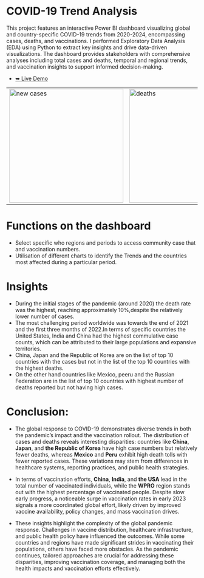 # COVID-19 Trend Analysis
This project features an interactive Power BI dashboard visualizing global and country-specific COVID-19 trends from 2020-2024, encompassing cases, deaths, and vaccinations. I performed Exploratory Data Analysis (EDA) using Python to extract key insights and drive data-driven visualizations. The dashboard provides stakeholders with comprehensive analyses including total cases and deaths, temporal and regional trends, and vaccination insights to support informed decision-making.
- [➥ Live Demo](https://app.powerbi.com/view?r=eyJrIjoiYmUwMTU4ZTMtYjRiMy00NGE0LTk0YmMtZDdhYmE0OTU1ZTRkIiwidCI6IjNjYWNjYzA2LTY3ZmEtNDdjZS05YzVhLTIyNDM2OWUxNzZlMyJ9)

<table>
    <tr>
        <td><img src="https://github.com/irahul32/Global-COVID-19-Trends-with-Power-BI-Dashboard-and-Python-EDA/blob/main/Screesshots/newcases.png" alt="new cases" width="300"/></td>
        <td><img src="https://github.com/irahul32/Global-COVID-19-Trends-with-Power-BI-Dashboard-and-Python-EDA/blob/main/Screesshots/deaths.png" alt="deaths" width="300"/></td>
        <td><img src="https://github.com/irahul32/Global-COVID-19-Trends-with-Power-BI-Dashboard-and-Python-EDA/blob/main/Screesshots/Vacc over regions.png" alt="Vacc over regions" width="300"/></td>
        <td><img src="https://github.com/irahul32/Global-COVID-19-Trends-with-Power-BI-Dashboard-and-Python-EDA/blob/main/Screesshots/Vacc over time.png" alt="Vacc over time" width="300"/></td>
    </tr>
</table>

# Functions on the dashboard
- Select specific who regions and periods to access community case that and vaccination numbers.
- Utilisation of different charts to identify the Trends and the countries most affected during a particular period.
# Insights
- During the initial stages of the pandemic (around 2020) the death rate was the highest, reaching approximately 10%,despite the relatively lower number of cases.
- The most challenging period worldwide was towards the end of 2021 and the first three months of 2022.In terms of specific countries the United States, India and China had the highest commulative case counts, which can be attributed to their large populations and expansive territories.
- China, Japan and the Republic of Korea are on the list of top 10 countries with the cases but not in the list of the top 10 countries with the highest deaths.
- On the other hand countries like Mexico, peeru and the Russian Federation are in the list of top 10 countries with highest number of deaths reported but not having high cases.
# Conclusion:
- The global response to COVID-19 demonstrates diverse trends in both the pandemic’s impact and the vaccination rollout. The distribution of cases and deaths reveals interesting disparities: countries like **China**, **Japan**, and **the Republic of Korea** have high case numbers but relatively fewer deaths, whereas **Mexico** and **Peru** exhibit high death tolls with fewer reported cases. These variations may stem from differences in healthcare systems, reporting practices, and public health strategies.

- In terms of vaccination efforts, **China**, **India**, and **the USA** lead in the total number of vaccinated individuals, while the **WPRO** region stands out with the highest percentage of vaccinated people. Despite slow early progress, a noticeable surge in vaccination rates in early 2023 signals a more coordinated global effort, likely driven by improved vaccine availability, policy changes, and mass vaccination drives.

- These insights highlight the complexity of the global pandemic response. Challenges in vaccine distribution, healthcare infrastructure, and public health policy have influenced the outcomes. While some countries and regions have made significant strides in vaccinating their populations, others have faced more obstacles. As the pandemic continues, tailored approaches are crucial for addressing these disparities, improving vaccination coverage, and managing both the health impacts and vaccination efforts effectively.
